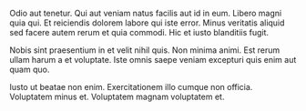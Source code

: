 Odio aut tenetur. Qui aut veniam natus facilis aut id in eum. Libero magni quia qui. Et reiciendis dolorem labore qui iste error. Minus veritatis aliquid sed facere autem rerum et quia commodi. Hic et iusto blanditiis fugit.
 Nobis sint praesentium in et velit nihil quis. Non minima animi. Est rerum ullam harum a et voluptate. Iste omnis saepe veniam excepturi quis enim aut quam quo.
 Iusto ut beatae non enim. Exercitationem illo cumque non officia. Voluptatem minus et. Voluptatem magnam voluptatem et.